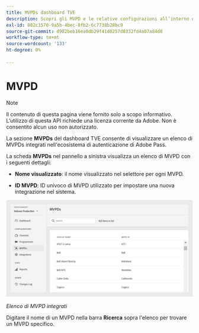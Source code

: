 ```yaml
---
title: MVPDs dashboard TVE
description: Scopri gli MVPD e le relative configurazioni all’interno della dashboard TVE.
exl-id: 802c1570-9a5b-4bec-8fb2-6c7738b28bc9
source-git-commit: d982beb16ea0db29f41d0257d8332fd4a07a84d8
workflow-type: tm+mt
source-wordcount: '133'
ht-degree: 0%

---
```


# MVPD

>[!NOTE]
>
>Il contenuto di questa pagina viene fornito solo a scopo informativo. L’utilizzo di questa API richiede una licenza corrente da Adobe. Non è consentito alcun uso non autorizzato.

La sezione **MVPDs** del dashboard TVE consente di visualizzare un elenco di MVPDs integrati nell&#39;ecosistema di autenticazione di Adobe Pass.

La scheda **MVPDs** nel pannello a sinistra visualizza un elenco di MVPD con i seguenti dettagli:

* **Nome visualizzato**: il nome visualizzato nel selettore per ogni MVPD.

* **ID MVPD**: ID univoco di MVPD utilizzato per impostare una nuova integrazione nel sistema.

![Elenco di MVPD integrati](../assets/tve-dashboard/new-tve-dashboard/mvpds/mvpds-list-view.png)

*Elenco di MVPD integrati*

Digitare il nome di un MVPD nella barra **Ricerca** sopra l&#39;elenco per trovare un MVPD specifico.
